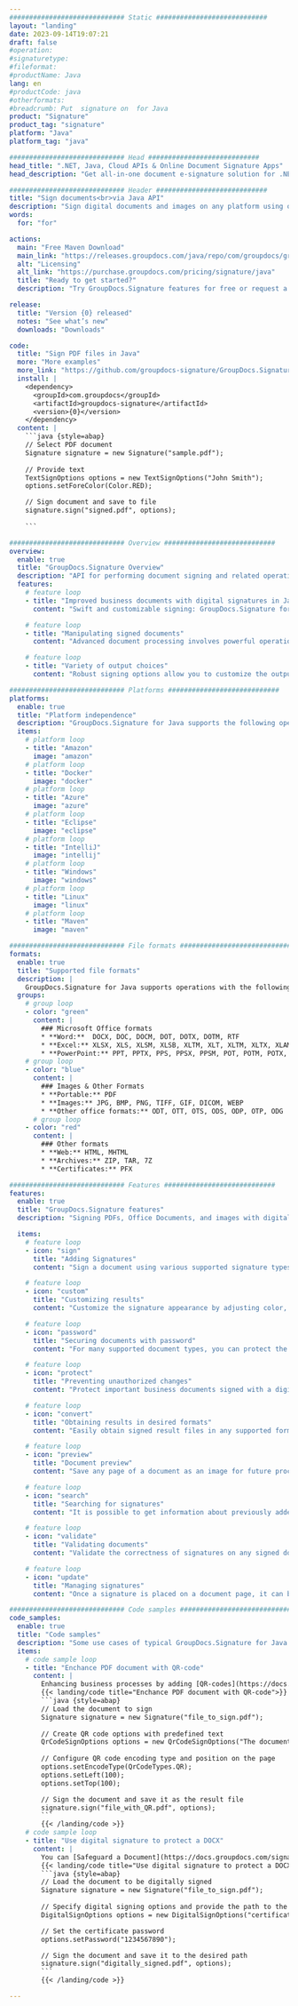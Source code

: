 ```yaml
---
############################# Static ############################
layout: "landing"
date: 2023-09-14T19:07:21
draft: false
#operation: 
#signaturetype: 
#fileformat: 
#productName: Java
lang: en
#productCode: java
#otherformats: 
#breadcrumb: Put  signature on  for Java
product: "Signature"
product_tag: "signature"
platform: "Java"
platform_tag: "java"

############################# Head ############################
head_title: ".NET, Java, Cloud APIs & Online Document Signature Apps"
head_description: "Get all-in-one document e-signature solution for .NET, Java and cloud-based applications. Sign common document formats online using simple drag and drop feature"

############################# Header ############################
title: "Sign documents<br>via Java API"
description: "Sign digital documents and images on any platform using our flexible APIs and app based solutions for programmers and end-users."
words:
  for: "for"

actions:
  main: "Free Maven Download"
  main_link: "https://releases.groupdocs.com/java/repo/com/groupdocs/groupdocs-signature/"
  alt: "Licensing"
  alt_link: "https://purchase.groupdocs.com/pricing/signature/java"
  title: "Ready to get started?"
  description: "Try GroupDocs.Signature features for free or request a license"

release:
  title: "Version {0} released"
  notes: "See what’s new"
  downloads: "Downloads"

code:
  title: "Sign PDF files in Java"
  more: "More examples"
  more_link: "https://github.com/groupdocs-signature/GroupDocs.Signature-for-Java"
  install: |
    <dependency>
      <groupId>com.groupdocs</groupId>
      <artifactId>groupdocs-signature</artifactId>
      <version>{0}</version>
    </dependency>
  content: |
    ```java {style=abap}  
    // Select PDF document
    Signature signature = new Signature("sample.pdf");
    
    // Provide text
    TextSignOptions options = new TextSignOptions("John Smith");
    options.setForeColor(Color.RED);

    // Sign document and save to file
    signature.sign("signed.pdf", options);
    
    ```

############################# Overview ############################
overview:
  enable: true
  title: "GroupDocs.Signature Overview"
  description: "API for performing document signing and related operations in Java applications"
  features:
    # feature loop
    - title: "Improved business documents with digital signatures in Java"
      content: "Swift and customizable signing: GroupDocs.Signature for Java offers a wide range of digital signature options for PDFs, images, and Office documents. You can use text, barcodes, QR-codes, digital certificates, pictures, or hidden metadata. The document processing is fast and efficient."

    # feature loop
    - title: "Manipulating signed documents"
      content: "Advanced document processing involves powerful operations on signed documents using GroupDocs.Signature for Java. You can search for and validate signatures that have been added to business documents using various useful criteria. Additionally, you can access detailed information about the document or obtain preview images of its pages."

    # feature loop
    - title: "Variety of output choices"
      content: "Robust signing options allow you to customize the output for documents signed with GroupDocs.Signature for Java. You can precisely position any signature on any document page and configure its appearance in various ways. The Java API supports saving signed business documents in numerous supported formats and provides options for securing them with passwords."

############################# Platforms ############################
platforms:
  enable: true
  title: "Platform independence"
  description: "GroupDocs.Signature for Java supports the following operating systems, frameworks and package managers"
  items:
    # platform loop
    - title: "Amazon"
      image: "amazon"
    # platform loop
    - title: "Docker"
      image: "docker"
    # platform loop
    - title: "Azure"
      image: "azure"
    # platform loop
    - title: "Eclipse"
      image: "eclipse"
    # platform loop
    - title: "IntelliJ"
      image: "intellij"
    # platform loop
    - title: "Windows"
      image: "windows"
    # platform loop
    - title: "Linux"
      image: "linux"
    # platform loop
    - title: "Maven"
      image: "maven"

############################# File formats ############################
formats:
  enable: true
  title: "Supported file formats"
  description: |
    GroupDocs.Signature for Java supports operations with the following [file formats](https://docs.groupdocs.com/signature/java/supported-document-formats/).
  groups:
    # group loop
    - color: "green"
      content: |
        ### Microsoft Office formats
        * **Word:**  DOCX, DOC, DOCM, DOT, DOTX, DOTM, RTF
        * **Excel:** XLSX, XLS, XLSM, XLSB, XLTM, XLT, XLTM, XLTX, XLAM, SXC, SpreadsheetML
        * **PowerPoint:** PPT, PPTX, PPS, PPSX, PPSM, POT, POTM, POTX, PPTM
    # group loop
    - color: "blue"
      content: |
        ### Images & Other Formats
        * **Portable:** PDF
        * **Images:** JPG, BMP, PNG, TIFF, GIF, DICOM, WEBP
        * **Other office formats:** ODT, OTT, OTS, ODS, ODP, OTP, ODG
      # group loop
    - color: "red"
      content: |
        ### Other formats
        * **Web:** HTML, MHTML
        * **Archives:** ZIP, TAR, 7Z
        * **Certificates:** PFX

############################# Features ############################
features:
  enable: true
  title: "GroupDocs.Signature features"
  description: "Signing PDFs, Office Documents, and images with digital signatures"

  items:
    # feature loop
    - icon: "sign"
      title: "Adding Signatures"
      content: "Sign a document using various supported signature types by placing a digital signature precisely at any position on any page."

    # feature loop
    - icon: "custom"
      title: "Customizing results"
      content: "Customize the signature appearance by adjusting color, font, border, rotation, and other features to achieve the desired result."

    # feature loop
    - icon: "password"
      title: "Securing documents with password"
      content: "For many supported document types, you can protect the signed document with a password."

    # feature loop
    - icon: "protect"
      title: "Preventing unauthorized changes"
      content: "Protect important business documents signed with a digital certificate from unauthorized modifications."

    # feature loop
    - icon: "convert"
      title: "Obtaining results in desired formats"
      content: "Easily obtain signed result files in any supported format. You can also convert MS Word documents to PDF effortlessly."

    # feature loop
    - icon: "preview"
      title: "Document preview"
      content: "Save any page of a document as an image for future processing."

    # feature loop
    - icon: "search"
      title: "Searching for signatures"
      content: "It is possible to get information about previously added signatures in specific documents."

    # feature loop
    - icon: "validate"
      title: "Validating documents"
      content: "Validate the correctness of signatures on any signed document."

    # feature loop
    - icon: "update"
      title: "Managing signatures"
      content: "Once a signature is placed on a document page, it can be deleted, moved, or updated as needed."

############################# Code samples ############################
code_samples:
  enable: true
  title: "Code samples"
  description: "Some use cases of typical GroupDocs.Signature for Java operations"
  items:
    # code sample loop
    - title: "Enchance PDF document with QR-code"
      content: |
        Enhancing business processes by adding [QR-codes](https://docs.groupdocs.com/signature/java/esign-document-with-qr-code-signature/) to specific pages of PDF documents can be valuable. There is an example of how to add a QR code using GroupDocs.Signature for Java.
        {{< landing/code title="Enchance PDF document with QR-code">}}
        ```java {style=abap}
        // Load the document to sign
        Signature signature = new Signature("file_to_sign.pdf");
        
        // Create QR code options with predefined text
        QrCodeSignOptions options = new QrCodeSignOptions("The document is approved by John Smith");
        
        // Configure QR code encoding type and position on the page
        options.setEncodeType(QrCodeTypes.QR);
        options.setLeft(100);
        options.setTop(100);

        // Sign the document and save it as the result file
        signature.sign("file_with_QR.pdf", options);
        ```
        {{< /landing/code >}}
    # code sample loop
    - title: "Use digital signature to protect a DOCX"
      content: |
        You can [Safeguard a Document](https://docs.groupdocs.com/signature/java/esign-document-with-digital-signature/) using personal or corporate signatures stored as digital certificates. Documents secured with certificate cannot be altered without invalidating the signature.
        {{< landing/code title="Use digital signature to protect a DOCX">}}
        ```java {style=abap}   
        // Load the document to be digitally signed
        Signature signature = new Signature("file_to_sign.pdf");
        
        // Specify digital signing options and provide the path to the certificate file
        DigitalSignOptions options = new DigitalSignOptions("certificate.pfx");

        // Set the certificate password
        options.setPassword("1234567890");

        // Sign the document and save it to the desired path
        signature.sign("digitally_signed.pdf", options);
        ```
        {{< /landing/code >}}

---
```

